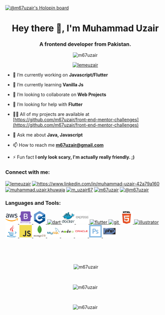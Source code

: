 [![@m67uzair's Holopin board](https://holopin.me/m67uzair)](https://holopin.io/@m67uzair)

<h1 align="center">Hey there 👋, I'm Muhammad Uzair</h1>
<h3 align="center">A frontend developer from Pakistan.</h3>

<p align="center"> <img src="https://komarev.com/ghpvc/?username=m67uzair&label=Profile%20views&color=442222&style=plastic" alt="m67uzair" /> </p>

<p align="center"> <a href="https://twitter.com/lemeuzair" target="blank"><img src="https://img.shields.io/twitter/follow/lemeuzair?logo=twitter&style=for-the-badge" alt="lemeuzair" /></a> </p>

- 🔭 I’m currently working on **Javascript/Flutter**

- 🌱 I’m currently learning **Vanilla Js**

- 👯 I’m looking to collaborate on **Web Projects**

- 🤝 I’m looking for help with **Flutter**

- 👨‍💻 All of my projects are available at [https://github.com/m67uzair/front-end-mentor-challenges](https://github.com/m67uzair/front-end-mentor-challenges)

- 💬 Ask me about **Java, Javascript**

- 📫 How to reach me **m67uzair@gmail.com**

- ⚡ Fun fact **I only look scary, I'm actually really friendly. ;)**

<h3 align="left">Connect with me:</h3>
<p align="left">
<a href="https://twitter.com/lemeuzair" target="blank"><img align="center" src="https://raw.githubusercontent.com/rahuldkjain/github-profile-readme-generator/master/src/images/icons/Social/twitter.svg" alt="lemeuzair" height="30" width="40" /></a>
<a href="https://linkedin.com/in/https://www.linkedin.com/in/muhammad-uzair-42a79a160" target="blank"><img align="center" src="https://raw.githubusercontent.com/rahuldkjain/github-profile-readme-generator/master/src/images/icons/Social/linked-in-alt.svg" alt="https://www.linkedin.com/in/muhammad-uzair-42a79a160" height="30" width="40" /></a>
<a href="https://fb.com/muhammad.uzair.khuwaja" target="blank"><img align="center" src="https://raw.githubusercontent.com/rahuldkjain/github-profile-readme-generator/master/src/images/icons/Social/facebook.svg" alt="muhammad.uzair.khuwaja" height="30" width="40" /></a>
<a href="https://instagram.com/m_uzair67" target="blank"><img align="center" src="https://raw.githubusercontent.com/rahuldkjain/github-profile-readme-generator/master/src/images/icons/Social/instagram.svg" alt="m_uzair67" height="30" width="40" /></a>
<a href="https://dribbble.com/m67uzair" target="blank"><img align="center" src="https://raw.githubusercontent.com/rahuldkjain/github-profile-readme-generator/master/src/images/icons/Social/dribbble.svg" alt="m67uzair" height="30" width="40" /></a>
<a href="https://medium.com/@m67uzair" target="blank"><img align="center" src="https://raw.githubusercontent.com/rahuldkjain/github-profile-readme-generator/master/src/images/icons/Social/medium.svg" alt="@m67uzair" height="30" width="40" /></a>
</p>

<h3 align="left">Languages and Tools:</h3>
<p align="left"> <a href="https://aws.amazon.com" target="_blank" rel="noreferrer"> <img src="https://raw.githubusercontent.com/devicons/devicon/master/icons/amazonwebservices/amazonwebservices-original-wordmark.svg" alt="aws" width="40" height="40"/> </a> <a href="https://getbootstrap.com" target="_blank" rel="noreferrer"> <img src="https://raw.githubusercontent.com/devicons/devicon/master/icons/bootstrap/bootstrap-plain-wordmark.svg" alt="bootstrap" width="40" height="40"/> </a> <a href="https://www.w3schools.com/cpp/" target="_blank" rel="noreferrer"> <img src="https://raw.githubusercontent.com/devicons/devicon/master/icons/cplusplus/cplusplus-original.svg" alt="cplusplus" width="40" height="40"/> </a> <a href="https://dart.dev" target="_blank" rel="noreferrer"> <img src="https://www.vectorlogo.zone/logos/dartlang/dartlang-icon.svg" alt="dart" width="40" height="40"/> </a> <a href="https://www.docker.com/" target="_blank" rel="noreferrer"> <img src="https://raw.githubusercontent.com/devicons/devicon/master/icons/docker/docker-original-wordmark.svg" alt="docker" width="40" height="40"/> </a> <a href="https://expressjs.com" target="_blank" rel="noreferrer"> <img src="https://raw.githubusercontent.com/devicons/devicon/master/icons/express/express-original-wordmark.svg" alt="express" width="40" height="40"/> </a> <a href="https://flutter.dev" target="_blank" rel="noreferrer"> <img src="https://www.vectorlogo.zone/logos/flutterio/flutterio-icon.svg" alt="flutter" width="40" height="40"/> </a> <a href="https://git-scm.com/" target="_blank" rel="noreferrer"> <img src="https://www.vectorlogo.zone/logos/git-scm/git-scm-icon.svg" alt="git" width="40" height="40"/> </a> <a href="https://www.w3.org/html/" target="_blank" rel="noreferrer"> <img src="https://raw.githubusercontent.com/devicons/devicon/master/icons/html5/html5-original-wordmark.svg" alt="html5" width="40" height="40"/> </a> <a href="https://www.adobe.com/in/products/illustrator.html" target="_blank" rel="noreferrer"> <img src="https://www.vectorlogo.zone/logos/adobe_illustrator/adobe_illustrator-icon.svg" alt="illustrator" width="40" height="40"/> </a> <a href="https://www.java.com" target="_blank" rel="noreferrer"> <img src="https://raw.githubusercontent.com/devicons/devicon/master/icons/java/java-original.svg" alt="java" width="40" height="40"/> </a> <a href="https://developer.mozilla.org/en-US/docs/Web/JavaScript" target="_blank" rel="noreferrer"> <img src="https://raw.githubusercontent.com/devicons/devicon/master/icons/javascript/javascript-original.svg" alt="javascript" width="40" height="40"/> </a> <a href="https://www.mongodb.com/" target="_blank" rel="noreferrer"> <img src="https://raw.githubusercontent.com/devicons/devicon/master/icons/mongodb/mongodb-original-wordmark.svg" alt="mongodb" width="40" height="40"/> </a> <a href="https://www.mysql.com/" target="_blank" rel="noreferrer"> <img src="https://raw.githubusercontent.com/devicons/devicon/master/icons/mysql/mysql-original-wordmark.svg" alt="mysql" width="40" height="40"/> </a> <a href="https://nodejs.org" target="_blank" rel="noreferrer"> <img src="https://raw.githubusercontent.com/devicons/devicon/master/icons/nodejs/nodejs-original-wordmark.svg" alt="nodejs" width="40" height="40"/> </a> <a href="https://www.oracle.com/" target="_blank" rel="noreferrer"> <img src="https://raw.githubusercontent.com/devicons/devicon/master/icons/oracle/oracle-original.svg" alt="oracle" width="40" height="40"/> </a> <a href="https://www.photoshop.com/en" target="_blank" rel="noreferrer"> <img src="https://raw.githubusercontent.com/devicons/devicon/master/icons/photoshop/photoshop-line.svg" alt="photoshop" width="40" height="40"/> </a> <a href="https://www.php.net" target="_blank" rel="noreferrer"> <img src="https://raw.githubusercontent.com/devicons/devicon/master/icons/php/php-original.svg" alt="php" width="40" height="40"/> </a> </p>

<br>
<br>
<br>

<div align="center">

<p>&nbsp;<img align="center" src="https://github-readme-stats.vercel.app/api?username=m67uzair&show_icons=true&theme=radical&locale=en" alt="m67uzair" /></p>
<br>
<p><img align="center" src="https://github-readme-streak-stats.herokuapp.com/?user=m67uzair&theme=radical" alt="m67uzair" /></p>
<br>
<p><img align="center" src="https://github-readme-stats.vercel.app/api/top-langs?username=m67uzair&show_icons=true&theme=radical&locale=en&layout=compact&" alt="m67uzair" width="50%"/></p>
<br>
</div>
